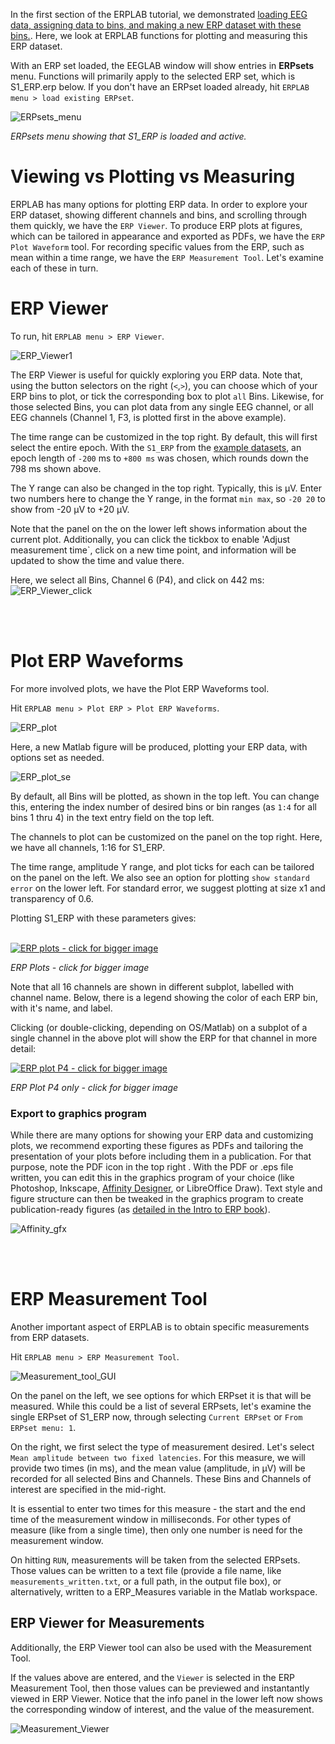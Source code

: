 In the first section of the ERPLAB tutorial, we demonstrated [loading EEG data, assigning data to bins, and making a new ERP dataset with these bins.](https://github.com/lucklab/erplab/wiki/Tutorial-1-EEG-to-ERPset). Here, we look at ERPLAB functions for plotting and measuring this ERP dataset.

With an ERP set loaded, the EEGLAB window will show entries in **ERPsets** menu. Functions will primarily apply to the selected ERP set, which is S1_ERP.erp below. If you don't have an ERPset loaded already, hit `ERPLAB menu > load existing ERPset`.

![ERPsets_menu](https://user-images.githubusercontent.com/5137405/86484381-f40c7080-bd0a-11ea-9a39-688525a4abaf.png)

_ERPsets menu showing that S1_ERP is loaded and active._

# Viewing vs Plotting vs Measuring

ERPLAB has many options for plotting ERP data. In order to explore your ERP dataset, showing different channels and bins, and scrolling through them quickly, we have the `ERP Viewer`. To produce ERP plots at figures, which can be tailored in appearance and exported as PDFs, we have the `ERP Plot Waveform` tool. For recording specific values from the ERP, such as mean within a time range, we have the `ERP Measurement Tool`. Let's examine each of these in turn.

# ERP Viewer

To run, hit `ERPLAB menu > ERP Viewer`.

![ERP_Viewer1](https://user-images.githubusercontent.com/5137405/86485942-e3f69000-bd0e-11ea-8ddb-81805913d3ba.png)

The ERP Viewer is useful for quickly exploring you ERP data. Note that, using the button selectors on the right (`<`,`>`), you can choose which of your ERP bins to plot, or tick the corresponding box to plot `all` Bins. Likewise, for those selected Bins, you can plot data from any single EEG channel, or all EEG channels (Channel 1, F3, is plotted first in the above example).

The time range can be customized in the top right. By default, this will first select the entire epoch. With the `S1_ERP` from the [example datasets](https://github.com/lucklab/erplab/wiki/Tutorial-1-EEG-to-ERPset#download-example-eeg-data-set), an epoch length of `-200` ms to `+800 ms` was chosen, which rounds down the 798 ms shown above.

The Y range can also be changed in the top right. Typically, this is µV. Enter two numbers here to change the Y range, in the format `min max`, so `-20 20` to show from -20 µV to +20 µV.

Note that the panel on the on the lower left shows information about the current plot. Additionally, you can click the tickbox to enable 'Adjust measurement time`, click on a new time point, and information will be updated to show the time and value there.

Here, we select all Bins, Channel 6 (P4), and click on 442 ms:
![ERP_Viewer_click](https://user-images.githubusercontent.com/5137405/86488208-15725a00-bd15-11ea-8244-1ab9d3f32ddb.png)

<br><br>

# Plot ERP Waveforms
For more involved plots, we have the Plot ERP Waveforms tool.

Hit `ERPLAB menu > Plot ERP > Plot ERP Waveforms`.

![ERP_plot](https://user-images.githubusercontent.com/5137405/86488424-c7118b00-bd15-11ea-8b7e-67e1053654b0.png)

Here, a new Matlab figure will be produced, plotting your ERP data, with options set as needed.

![ERP_plot_se](https://user-images.githubusercontent.com/5137405/86490236-8b79bf80-bd1b-11ea-855d-7089efe4c931.png)


By default, all Bins will be plotted, as shown in the top left. You can change this, entering the index number of desired bins or bin ranges (as `1:4` for all bins 1 thru 4) in the text entry field on the top left.

The channels to plot can be customized on the panel on the top right. Here, we have all channels, 1:16 for S1_ERP.

The time range, amplitude Y range, and plot ticks for each can be tailored on the panel on the left. We also see an option for plotting `show standard error` on the lower left. For standard error, we suggest plotting at size x1 and transparency of 0.6.

Plotting S1_ERP with these parameters gives:

<br>

<a href="https://user-images.githubusercontent.com/5137405/86490039-ed85f500-bd1a-11ea-9542-f46b4daf521c.png">
 <img src="https://user-images.githubusercontent.com/5137405/86490039-ed85f500-bd1a-11ea-9542-f46b4daf521c.png" alt="ERP plots - click for bigger image";
style="cursor:pointer;"
     title="ERP plots - click for bigger image">
</a>

_ERP Plots - click for bigger image_

Note that all 16 channels are shown in different subplot, labelled with channel name. Below, there is a legend showing the color of each ERP bin, with it's name, and label.

Clicking (or double-clicking, depending on OS/Matlab) on a subplot of a single channel in the above plot will show the ERP for that channel in more detail:

<a href="https://user-images.githubusercontent.com/5137405/86490548-984ae300-bd1c-11ea-862d-722342b0589e.png">
 <img src="https://user-images.githubusercontent.com/5137405/86490548-984ae300-bd1c-11ea-862d-722342b0589e.png" alt="ERP plot P4 - click for bigger image";
style="cursor:pointer;"
     title="ERP plot P4 - click for bigger image">
</a>

_ERP Plot P4 only - click for bigger image_

### Export to graphics program
While there are many options for showing your ERP data and customizing plots, we recommend exporting these figures as PDFs and tailoring the presentation of your plots before including them in a publication. For that purpose, note the PDF icon in the top right . With the PDF or .eps file written, you can edit this in the graphics program of your choice (like Photoshop, Inkscape, [Affinity Designer](https://affinity.serif.com/en-us/designer/), or LibreOffice Draw). Text style and figure structure can then be tweaked in the graphics program to create publication-ready figures (as [detailed in the Intro to ERP book](https://mitpress.mit.edu/books/introduction-event-related-potential-technique-second-edition)).

![Affinity_gfx](https://user-images.githubusercontent.com/5137405/86491343-6dae5980-bd1f-11ea-945c-449f2669d3ff.png)



<br><br>


# ERP Measurement Tool

Another important aspect of ERPLAB is to obtain specific measurements from ERP datasets. 

Hit `ERPLAB menu > ERP Measurement Tool`.

![Measurement_tool_GUI](https://user-images.githubusercontent.com/5137405/86493440-722a4080-bd26-11ea-81bc-8f9b733db22d.png)

On the panel on the left, we see options for which ERPset it is that will be measured. While this could be a list of several ERPsets, let's examine the single ERPset of S1_ERP now, through selecting `Current ERPset` or `From ERPset menu: 1`.

On the right, we first select the type of measurement desired. Let's select `Mean amplitude between two fixed latencies`. For this measure, we will provide two times (in ms), and the mean value (amplitude, in µV) will be recorded for all selected Bins and Channels. These Bins and Channels of interest are specified in the mid-right.

It is essential to enter two times for this measure - the start and the end time of the measurement window in milliseconds. For other types of measure (like from a single time), then only one number is need for the measurement window.

On hitting `RUN`, measurements will be taken from the selected ERPsets. Those values can be written to a text file (provide a file name, like `measurements_written.txt`, or a full path, in the output file box), or alternatively, written to a ERP_Measures variable in the Matlab workspace.

## ERP Viewer for Measurements

Additionally, the ERP Viewer tool can also be used with the Measurement Tool.

If the values above are entered, and the `Viewer` is selected in the ERP Measurement Tool, then those values can be previewed and instantantly viewed in ERP Viewer. Notice that the info panel in the lower left now shows the corresponding window of interest, and the value of the measurement.

![Measurement_Viewer](https://user-images.githubusercontent.com/5137405/86493884-13fe5d00-bd28-11ea-858d-3b1fb479258b.png)


